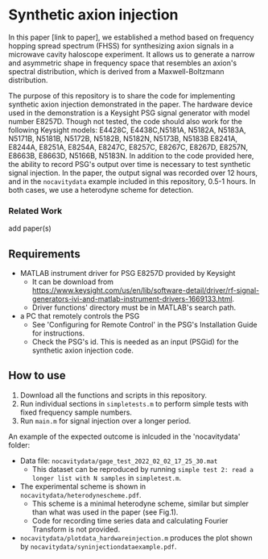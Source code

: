 # Synthetic axion injection

In this paper [link to paper], we established a method based on frequency hopping spread spectrum (FHSS) for synthesizing axion signals in a microwave cavity haloscope experiment. It allows us to generate a narrow and asymmetric shape in frequency space that resembles an axion's spectral distribution, which is derived from a Maxwell-Boltzmann distribution. 

The purpose of this repository is to share the code for implementing synthetic axion injection demonstrated in the paper. The hardware device used in the demonstration is a Keysight PSG signal generator with model number E8257D. Though not tested, the code should also work for the following Keysight models: E4428C, E4438C,N5181A, N5182A, N5183A, N5171B, N5181B, N5172B, N5182B, N5182N, N5173B, N5183B E8241A, E8244A, E8251A, E8254A, E8247C, E8257C, E8267C, E8267D, E8257N, E8663B, E8663D, N5166B, N5183N. In addition to the code provided here, the ability to record PSG's output over time is necessary to test synthetic signal injection. In the paper, the output signal was recorded over 12 hours, and in the `nocavitydata` example included in this repository, 0.5-1 hours. In both cases, we use a heterodyne scheme for detection.

### Related Work
add paper(s) 

## Requirements 

- MATLAB instrument driver for PSG E8257D provided by Keysight 
    - It can be download from https://www.keysight.com/us/en/lib/software-detail/driver/rf-signal-generators-ivi-and-matlab-instrument-drivers-1669133.html.
    - Driver functions' directory must be in MATLAB's search path.
- a PC that remotely controls the PSG
    - See 'Configuring for Remote Control' in the PSG's Installation Guide for instructions.
    - Check the PSG's id. This is needed as an input (PSGid) for the synthetic axion injection code.

## How to use

1. Download all the functions and scripts in this repository. 
2. Run individual sections in `simpletests.m` to perform simple tests with fixed frequency sample numbers.
3. Run `main.m` for signal injection over a longer period.

An example of the expected outcome is inlcuded in the 'nocavitydata' folder:
- Data file: `nocavitydata/gage_test_2022_02_02_17_25_30.mat`
    - This dataset can be reproduced by running `simple test 2: read a longer list with N samples` in `simpletest.m`. 
- The experimental scheme is shown in `nocavitydata/heterodynescheme.pdf`.
    - This scheme is a minimal heterodyne scheme, similar but simpler than what was used in the paper (see Fig.1).
    - Code for recording time series data and calculating Fourier Transform is not provided.
- `nocavitydata/plotdata_hardwareinjection.m` produces the plot shown by `nocavitydata/syninjectiondataexample.pdf`.
